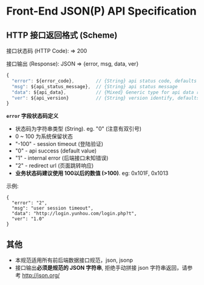 Front-End JSON(P) API Specification
===================================

## HTTP 接口返回格式 (Scheme)

  接口状态码 (HTTP Code): => 200

  接口输出 (Response): JSON => {error, msg, data, ver}

  ```javascript
  {
    "error": ${error_code},        // {String} api status code, defaults to '0',
    "msg": ${api_status_message},  // {String} api status message
    "data": ${api_data},           // {Mixed} Generic type for api data response, can be null, empty "", 0, {}, [] etc,.
    "ver": ${api_version}          // {String} version identify, defaults to '1.0'
  }
  ```

  **`error` 字段状态码定义**

  * 状态码为字符串类型 (String). eg. "0" (注意有双引号)
  * 0 ~ 100 为系统保留状态
  * "-100" -  session timeout (登陆验证)
  * "0"    -  api success (default value)
  * "1"    -  internal error (后端接口未知错误)
  * "2"    -  redirect url (页面跳转响应)
  * **业务状态码建议使用 100以后的数值 (>100)**. eg: 0x101F, 0x1013

  示例:

  ```javascripton
  {
    "error": "2",
    "msg": "user session timeout",
    "data": "http://login.yunhou.com/login.php?t",
    "ver": "1.0"
  }
  ```

## 其他

  * 本规范适用所有前后端数据接口规范，json, jsonp
  * 接口输出**必须是规范的 JSON 字符串**, 拒绝手动拼接 json 字符串返回，请参考 <http://json.org/>

